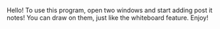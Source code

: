 Hello! To use this program, open two windows and start adding post it notes! You can draw on them, just like the whiteboard feature. Enjoy!